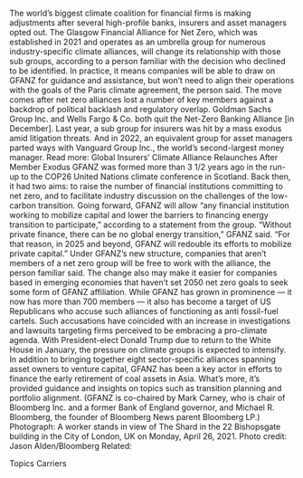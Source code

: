 The world’s biggest climate coalition for financial firms is making adjustments after several high-profile banks, insurers and asset managers opted out.
The Glasgow Financial Alliance for Net Zero, which was established in 2021 and operates as an umbrella group for numerous industry-specific climate alliances, will change its relationship with those sub groups, according to a person familiar with the decision who declined to be identified. In practice, it means companies will be able to draw on GFANZ for guidance and assistance, but won’t need to align their operations with the goals of the Paris climate agreement, the person said.
The move comes after net zero alliances lost a number of key members against a backdrop of political backlash and regulatory overlap. Goldman Sachs Group Inc. and Wells Fargo & Co. both quit the Net-Zero Banking Alliance [in December]. Last year, a sub group for insurers was hit by a mass exodus amid litigation threats. And in 2022, an equivalent group for asset managers parted ways with Vanguard Group Inc., the world’s second-largest money manager.
Read more: Global Insurers’ Climate Alliance Relaunches After Member Exodus
GFANZ was formed more than 3 1/2 years ago in the run-up to the COP26 United Nations climate conference in Scotland. Back then, it had two aims: to raise the number of financial institutions committing to net zero, and to facilitate industry discussion on the challenges of the low-carbon transition.
Going forward, GFANZ will allow “any financial institution working to mobilize capital and lower the barriers to financing energy transition to participate,” according to a statement from the group.
“Without private finance, there can be no global energy transition,” GFANZ said. “For that reason, in 2025 and beyond, GFANZ will redouble its efforts to mobilize private capital.”
Under GFANZ’s new structure, companies that aren’t members of a net zero group will be free to work with the alliance, the person familiar said. The change also may make it easier for companies based in emerging economies that haven’t set 2050 net zero goals to seek some form of GFANZ affiliation.
While GFANZ has grown in prominence — it now has more than 700 members — it also has become a target of US Republicans who accuse such alliances of functioning as anti fossil-fuel cartels. Such accusations have coincided with an increase in investigations and lawsuits targeting firms perceived to be embracing a pro-climate agenda.
With President-elect Donald Trump due to return to the White House in January, the pressure on climate groups is expected to intensify.
In addition to bringing together eight sector-specific alliances spanning asset owners to venture capital, GFANZ has been a key actor in efforts to finance the early retirement of coal assets in Asia. What’s more, it’s provided guidance and insights on topics such as transition planning and portfolio alignment.
(GFANZ is co-chaired by Mark Carney, who is chair of Bloomberg Inc. and a former Bank of England governor, and Michael R. Bloomberg, the founder of Bloomberg News parent Bloomberg LP.)
Photograph: A worker stands in view of The Shard in the 22 Bishopsgate building in the City of London, UK on Monday, April 26, 2021. Photo credit: Jason Alden/Bloomberg
Related:

Topics
Carriers
